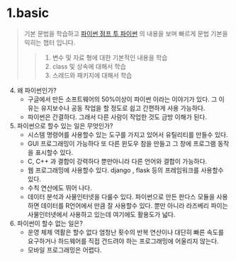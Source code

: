 # 1.basic

> 기본 문법을 학습하고 [파이썬 점프 투 파이썬](https://wikidocs.net/book/1) 의 내용을 보며 빠르게 문법 기본을 익히는 챕터 입니다.
> > 1. 변수 및 자료 형에 대한 기본적인 내용을 학습
> > 2. class 및 상속에 대해서 학습
> > 3. 스레드와 패키지에 대해서 학습

4. 왜 파이썬인가?
    - 구글에서 만든 소프트웨어의 50%이상이 파이썬 이라는 이야기가 있다. 그 이유는 유지보수나 공동 작업을 할 정도로 쉽고 간편하게 사용 가능하다.
    - 파이썬은 간결하다. 그래서 다른 사람이 작업한 것도 금방 이해가 된다.
5. 파이썬으로 할수 있는 일은 무엇인가?
    - 시스템 명령어를 사용할수 있는 도구를 가지고 있어서 유틸리티를 만들수 있다.
    - GUI 프로그래밍이 가능하다 또 다른 윈도우 참을 만들고 그 창에 프로그램 동작을 표시할수 있다.
    - C, C++ 과 결합이 강력하다 뿐만아니라 다른 언어와 결합이 가능하다.
    - 웹 프로그래밍에 사용할수 있다. django , flask 등의 프레임워크를 사용할수 있다.
    - 수칙 연산에도 뛰어 나다.
    - 데이터 분석과 사물인터넷을 다룰수 있다. 파이썬으로 만든 판다스 모듈을 사용하면 데이터를 R언어에서 만큼 잘 사용할수 있다. 뿐만 아니라 라즈베리 파이는 사물인터넷에서 사용하고 있는데 여기에도 활용도가 넓다.
6. 파이썬이 할수 없는 일은?
    - 운영 체제 역활은 할수 없다 엄청난 횟수의 반복 연산이나 대단히 빠른 속도를 요구하거나 하드웨어를 직접 건드려야 하는 프로그래밍에 어울리지 않는다.
    - 모바일 프로그래밍은 어렵다.
